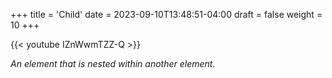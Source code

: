 +++
title = 'Child'
date = 2023-09-10T13:48:51-04:00
draft = false
weight = 10
+++

{{< youtube IZnWwmTZZ-Q >}}

*An element that is nested within another element.*